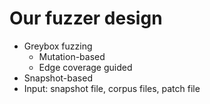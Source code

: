 # Our fuzzer design
- Greybox fuzzing
  - Mutation-based
  - Edge coverage guided
- Snapshot-based
- Input: snapshot file, corpus files, patch file